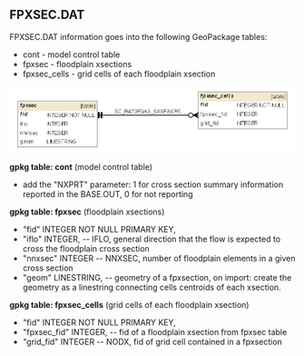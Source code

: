 
<a name="fpxsec"></a>
## FPXSEC.DAT 

FPXSEC.DAT information goes into the following GeoPackage tables:

* cont - model control table
* fpxsec - floodplain xsections
* fpxsec_cells - grid cells of each floodplain xsection

![fpxsec tables graph](db_schema_graphs/fpxsec.png)

**gpkg table: cont** (model control table)

* add the "NXPRT" parameter: 1 for cross section summary information reported in the BASE.OUT, 0 for not reporting

**gpkg table: fpxsec** (floodplain xsections)

* "fid" INTEGER NOT NULL PRIMARY KEY,
* "iflo" INTEGER, -- IFLO, general direction that the flow is expected to cross the floodplain cross section
* "nnxsec" INTEGER -- NNXSEC, number of floodplain elements in a given cross section
* "geom" LINESTRING, -- geometry of a fpxsection, on import: create the geometry as a linestring connecting cells centroids of each xsection.

**gpkg table: fpxsec_cells** (grid cells of each floodplain xsection)

* "fid" INTEGER NOT NULL PRIMARY KEY,
* "fpxsec_fid" INTEGER, -- fid of a floodplain xsection from fpxsec table
* "grid_fid" INTEGER -- NODX, fid of grid cell contained in a fpxsection

